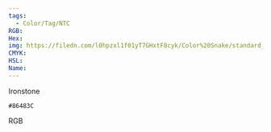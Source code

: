 ```yaml
---
tags:
  - Color/Tag/NTC
RGB:
Hex:
img: https://filedn.com/l0hpzxl1f01yT7GHxtF8cyk/Color%20Snake/standard_csv_to_svg//86483C.svg
CMYK:
HSL:
Name:
---
```

Ironstone
```palette
#86483C
```
RGB
